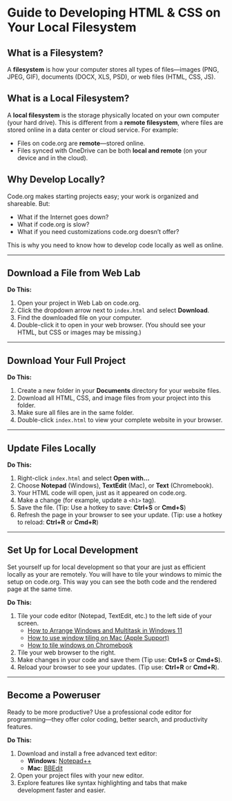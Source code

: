# Guide to Developing HTML & CSS on Your Local Filesystem

## What is a Filesystem?

A **filesystem** is how your computer stores all types of files—images (PNG, JPEG, GIF), documents (DOCX, XLS, PSD), or web files (HTML, CSS, JS).

## What is a Local Filesystem?

A **local filesystem** is the storage physically located on your own computer (your hard drive). This is different from a **remote filesystem**, where files are stored online in a data center or cloud service. For example:
- Files on code.org are **remote**—stored online.
- Files synced with OneDrive can be both **local and remote** (on your device and in the cloud).

## Why Develop Locally?

Code.org makes starting projects easy; your work is organized and shareable. But:
- What if the Internet goes down?
- What if code.org is slow?
- What if you need customizations code.org doesn’t offer?

This is why you need to know how to develop code locally as well as online.

---

## Download a File from Web Lab

**Do This:**
1. Open your project in Web Lab on code.org.
2. Click the dropdown arrow next to `index.html` and select **Download**.
3. Find the downloaded file on your computer.
4. Double-click it to open in your web browser. (You should see your HTML, but CSS or images may be missing.)

---

## Download Your Full Project

**Do This:**
1. Create a new folder in your **Documents** directory for your website files.
2. Download all HTML, CSS, and image files from your project into this folder.
3. Make sure all files are in the same folder.
4. Double-click `index.html` to view your complete website in your browser.

---

## Update Files Locally

**Do This:**
1. Right-click `index.html` and select **Open with…**
2. Choose **Notepad** (Windows), **TextEdit** (Mac), or **Text** (Chromebook).
3. Your HTML code will open, just as it appeared on code.org.
4. Make a change (for example, update a `<h1>` tag).
5. Save the file. (Tip: Use a hotkey to save: **Ctrl+S** or **Cmd+S**)
6. Refresh the page in your browser to see your update. (Tip: use a hotkey to reload: **Ctrl+R** or **Cmd+R**)

---

## Set Up for Local Development

Set yourself up for local development so that your are just as efficient locally as your are remotely. You will have to tile your windows to mimic the setup on code.org. This way you can see the both code and the rendered page at the same time.

**Do This:**
1. Tile your code editor (Notepad, TextEdit, etc.) to the left side of your screen.
    - [How to Arrange Windows and Multitask in Windows 11](https://www.microsoft.com/en-us/windows/getstarted)
    - [How to use window tiling on Mac (Apple Support)](https://support.apple.com/en-us/102575)
    - [How to tile windows on Chromebook](https://support.google.com/chromebook/answer/9577383)
2. Tile your web browser to the right.
3. Make changes in your code and save them (Tip use: **Ctrl+S** or **Cmd+S**).
4. Reload your browser to see your updates. (Tip use: **Ctrl+R** or **Cmd+R**).

---

## Become a Poweruser

Ready to be more productive? Use a professional code editor for programming—they offer color coding, better search, and productivity features.

**Do This:**
1. Download and install a free advanced text editor:  
    - **Windows**: [Notepad++](https://notepad-plus-plus.org/downloads/)
    - **Mac**: [BBEdit](https://www.barebones.com/products/bbedit/download.html)
2. Open your project files with your new editor.
3. Explore features like syntax highlighting and tabs that make development faster and easier.
